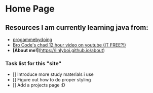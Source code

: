 # Home Page

## Resources I am currently learning java from:

- [progammebydoing](https://programmingbydoing.com/)
- [Bro Code's chad 12 hour video on youtube (IT FREE?!)](https://www.youtube.com/watch?v=xk4_1vDrzzo)
- **[About me!]**(https://linlyboi.github.io/about)

### Task list for this "site"
- [] Introduce more study materials i use 
- [] Figure out how to do proper styling
- [] Add a projects page :D
